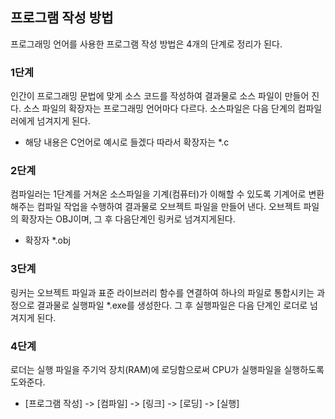 ## 프로그램 작성 방법 
프로그래밍 언어를 사용한 프로그램 작성 방법은 4개의 단계로 정리가 된다.

### 1단계
인간이 프로그래밍 문법에 맞게 소스 코드를 작성하여 결과물로 소스 파일이 만들어 진다.
소스 파일의 확장자는 프로그래밍 언어마다 다르다.
소스파일은 다음 단계의 컴파일러에게 넘겨지게 된다.
- 해당 내용은 C언어로 예시로 들겠다 따라서 확장자는 *.c

### 2단계
컴파일러는 1단계를 거쳐온 소스파일을 기계(컴퓨터)가 이해할 수 있도록 기계어로 변환해주는 컴파일 작업을 수행하여 결과물로 오브젝트 파일을 만들어 낸다.
오브젝트 파일의 확장자는 OBJ이며, 그 후 다음단계인 링커로 넘겨지게된다.
- 확장자 *.obj

### 3단계
링커는 오브젝트 파일과 표준 라이브러리 함수를 연결하여 하나의 파일로 통합시키는 과정으로 결과물로 실행파일 *.exe를 생성한다.
그 후 실행파일은 다음 단계인 로더로 넘겨지게 된다.

### 4단계
로더는 실행 파일을 주기억 장치(RAM)에 로딩함으로써 CPU가 실행파일을 실행하도록 도와준다.

- [프로그램 작성] -> [컴파일] -> [링크] -> [로딩] -> [실행]
